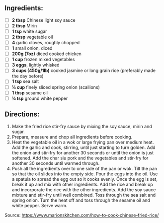 ## Ingredients:
- [ ] **2 tbsp** Chinese light soy sauce
- [ ] **2 tbsp** Mirin
- [ ] **1 tsp** white sugar
- [ ] **2 tbsp** vegetable oil
- [ ] **4** garlic cloves, roughly chopped
- [ ] **1** small onion, diced
- [ ] **200g (7oz)** diced cooked chicken
- [ ] **1 cup** frozen mixed vegetables
- [ ] **3 eggs**, lightly whisked
- [ ] **3 cups (450g/1lb)** cooked jasmine or long grain rice (preferably made the day before)
- [ ] **1 tsp** sea salt
- [ ] **¼ cup** finely sliced spring onion (scallions)
- [ ] **1 tbsp** sesame oil
- [ ] **¼ tsp** ground white pepper

## Directions:
1. Make the fried rice stir-fry sauce by mixing the soy sauce, mirin and sugar.
2. Prepare, measure and chop all ingredients before cooking.
3. Heat the vegetable oil in a wok or large frying pan over medium heat. Add the garlic and cook, stirring, until just starting to turn golden. Add the onion and stir-fry for another 30 seconds or until the onion is just softened. Add the char siu pork  and the vegetables and stir-fry for another 30 seconds until warmed through.
4. Push all the ingredients over to one side of the pan or wok. Tilt the pan so that the oil slides into the empty side. Pour the eggs into the oil. Use a spatula to spread the egg out so it cooks evenly. Once the egg is set, break it up and mix with other ingredients. Add the rice and break up and incorporate the rice with the other ingredients. Add the soy sauce mixture and stir-fry until well combined. Toss through the sea salt and spring onion. Turn the heat off and toss through the sesame oil and white pepper. Serve warm.

Source: https://www.marionskitchen.com/how-to-cook-chinese-fried-rice/